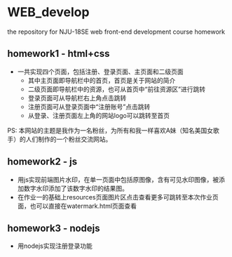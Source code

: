 # WEB_develop
the repository for NJU-18SE web front-end development course homework

## homework1 - html+css
- 一共实现四个页面，包括注册、登录页面、主页面和二级页面
    - 其中主页面即导航栏中的首页，首页是关于网站的简介
    - 二级页面即导航栏中的资源，也可从首页中“前往资源区”进行跳转
    - 登录页面可从导航栏右上角点击跳转
    - 注册页面可从登录页面中“注册账号”点击跳转
    - 从登录、注册页面左上角的网站logo可以跳转至首页

PS: 本网站的主题是我作为一名粉丝，为所有和我一样喜欢A妹（知名美国女歌手）的人们制作的一个粉丝交流网站。

## homework2 - js
- 用js实现前端图片水印，在单一页面中包括原图像，含有可见水印图像，被添加数字水印添加了该数字水印的结果图。
- 在作业一的基础上resources页面图片区点击查看更多可跳转至本次作业页面，也可以直接在watermark.html页面查看


## homework3 - nodejs
- 用nodejs实现注册登录功能